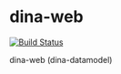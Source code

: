 # dina-web
[![Build Status](https://travis-ci.org/raquamaps/raquamaps.svg?branch=master)](https://travis-ci.org/idali0226/dina-web)

dina-web (dina-datamodel)
